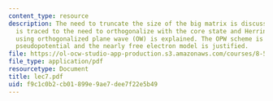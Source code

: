 ```yaml
---
content_type: resource
description: The need to truncate the size of the big matrix is discussed. The problem
  is traced to the need to orthogonalize with the core state and Herring?s solution
  using orthogonalized plane wave (OW) is explained. The OPW scheme is recast as a
  pseudopotential and the nearly free electron model is justified.
file: https://ol-ocw-studio-app-production.s3.amazonaws.com/courses/8-511-theory-of-solids-i-fall-2004/f9c1c0b2cb01899e9ae7dee7f22e5b49_lec7.pdf
file_type: application/pdf
resourcetype: Document
title: lec7.pdf
uid: f9c1c0b2-cb01-899e-9ae7-dee7f22e5b49
---
```

